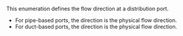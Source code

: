 This enumeration defines the flow direction at a distribution port.

* For pipe-based ports, the direction is the physical flow direction.
* For duct-based ports, the direction is the physical flow direction.